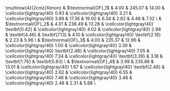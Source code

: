  \multirow{4}{2cm}{Xenon} & $\textnormal{OF}_1$ & 4.00 & 245.07 & 14.00 &  \cellcolor{lightgray!40} 0.93 &  \cellcolor{lightgray!40} 3.21 &  \cellcolor{lightgray!40} 3.88 &  17.36 &  19.00 &  6.34 &  2.62 &  4.48 &  7.32 \\ 
   & $\textnormal{OF}_2$ & 4.01 & 238.49 & 13.28 &  \cellcolor{lightgray!40} \textbf{0.42} &  \cellcolor{lightgray!40} 4.02 &  \cellcolor{lightgray!40} 2.98 &  \textbf{4.46} &  \textbf{7.13} &  4.10 &  \cellcolor{lightgray!40} \textbf{2.18} &  2.23 &  5.96 \\ 
   & $\textnormal{OF}_3$ & 4.00 & 235.37 & 12.96 &  \cellcolor{lightgray!40} 1.00 &  \cellcolor{lightgray!40} 3.39 &  \cellcolor{lightgray!40} \textbf{2.48} &  \cellcolor{lightgray!40} 7.05 &  \cellcolor{lightgray!40} 7.34 &  \cellcolor{lightgray!40} \textbf{3.39} &  3.18 &  \textbf{1.76} &  \textbf{5.83} \\ 
   & $\textnormal{OF}_4$ & 3.99 & 235.88 & 13.01 &  \cellcolor{lightgray!40} 1.67 &  \cellcolor{lightgray!40} \textbf{2.48} &  \cellcolor{lightgray!40} 2.62 &  \cellcolor{lightgray!40} 6.55 &  \cellcolor{lightgray!40} 7.46 &  \cellcolor{lightgray!40} 3.48 &  \cellcolor{lightgray!40} 2.48 &  2.31 &  5.88 \\ 
  
